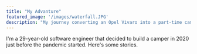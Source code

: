 ```yaml
---
title: "My Advanture"
featured_image: '/images/waterfall.JPG'
description: "My journey converting an Opel Vivaro into a part-time camper(on a budget) and exploring Norway."
---
```

I'm a 29-year-old software engineer that decided to build a camper in 2020 just before the pandemic started. Here's some stories.
